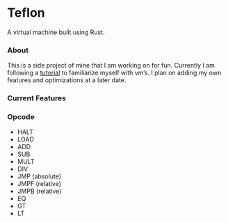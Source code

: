 # Teflon
A virtual machine built using Rust.

### About
This is a side project of mine that I am working on for fun. Currently I am following a [tutorial](https://blog.subnetzero.io/post/building-language-vm-part-01/) to familiarize myself with vm’s. I plan on adding my own features and optimizations at a later date.


### Current Features

### Opcode
- HALT
- LOAD
- ADD
- SUB
- MULT
- DIV
- JMP (absolute)
- JMPF (relative)
- JMPB (relative)
- EQ
- GT
- LT